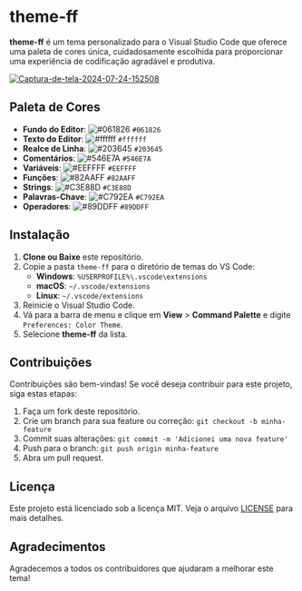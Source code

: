 # theme-ff

**theme-ff** é um tema personalizado para o Visual Studio Code que oferece uma paleta de cores única, cuidadosamente escolhida para proporcionar uma experiência de codificação agradável e produtiva.

<a href="https://ibb.co/m85mt5x"><img src="https://i.ibb.co/fvdbtdc/Captura-de-tela-2024-07-24-152508.png" alt="Captura-de-tela-2024-07-24-152508" border="0"></a>

## Paleta de Cores

- **Fundo do Editor**: ![#061826](https://via.placeholder.com/10/061826?text=+) `#061826`
- **Texto do Editor**: ![#ffffff](https://via.placeholder.com/10/ffffff?text=+) `#ffffff`
- **Realce de Linha**: ![#203645](https://via.placeholder.com/10/203645?text=+) `#203645`
- **Comentários**: ![#546E7A](https://via.placeholder.com/10/546E7A?text=+) `#546E7A`
- **Variáveis**: ![#EEFFFF](https://via.placeholder.com/10/EEFFFF?text=+) `#EEFFFF`
- **Funções**: ![#82AAFF](https://via.placeholder.com/10/82AAFF?text=+) `#82AAFF`
- **Strings**: ![#C3E88D](https://via.placeholder.com/10/C3E88D?text=+) `#C3E88D`
- **Palavras-Chave**: ![#C792EA](https://via.placeholder.com/10/C792EA?text=+) `#C792EA`
- **Operadores**: ![#89DDFF](https://via.placeholder.com/10/89DDFF?text=+) `#89DDFF`

## Instalação

1. **Clone ou Baixe** este repositório.
2. Copie a pasta `theme-ff` para o diretório de temas do VS Code:
   - **Windows**: `%USERPROFILE%\.vscode\extensions`
   - **macOS**: `~/.vscode/extensions`
   - **Linux**: `~/.vscode/extensions`
3. Reinicie o Visual Studio Code.
4. Vá para a barra de menu e clique em **View** > **Command Palette** e digite `Preferences: Color Theme`.
5. Selecione **theme-ff** da lista.

## Contribuições

Contribuições são bem-vindas! Se você deseja contribuir para este projeto, siga estas etapas:

1. Faça um fork deste repositório.
2. Crie um branch para sua feature ou correção: `git checkout -b minha-feature`
3. Commit suas alterações: `git commit -m 'Adicionei uma nova feature'`
4. Push para o branch: `git push origin minha-feature`
5. Abra um pull request.

## Licença

Este projeto está licenciado sob a licença MIT. Veja o arquivo [LICENSE](LICENSE) para mais detalhes.

## Agradecimentos

Agradecemos a todos os contribuidores que ajudaram a melhorar este tema!

